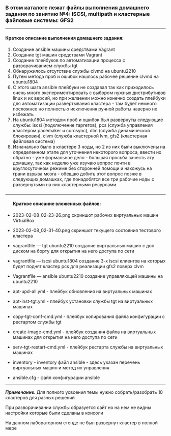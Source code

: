 <h3>В этом каталоге лежат файлы выполнения домашнего задания по занятию №4:
ISCSI, multipath и кластерные файловые системы: GFS2</h3>
<hr>
<h4>Краткое описание выполнения домашнего задания:</h4>
<ol><li>Создание ansible машины средствами Vagrant</li>
<li>Создание tgt машин средствами Vagrant</li>
<li>Создание плейбуков по автоматизации процесса с разворачиванием службы tgt</li>
<li>Обнаружилось отсутствие службы clvmd на ubuntu2210</li>
<li>Путем метода проб и ошибок нашлось рабочее решение clvmd на ubuntu1804</li>
<li>С этого шага ansible плейбуки не создавал так как приходилось очень много экспериментировать с выбором нужных дистрибутивов linux и их версий, но при желаении можно конечно создать плейбуки для автоматизации развертывания кластера - там будет немного посложнее но полностью исключения ручной работы наверно не избежать</li>
<li>На ubuntu1804 методом проб и ошибок был развернуты следующие службы: iscsi (подключение таргетов), pcs (служба управления кластером pacemaker и corosync), dlm (служба динамической блокировки), clvm (служба кластерной lvm, gfs2 (кластерная файловая система)</li>
<li>Изначально было в кластере 3 ноды, но 2 из них были выключены на определенном этапе для уточнения некоторого вопроса, ввести их обратно - уже формальное дело - большая просьба зачесть эту домашку, так как неделю уже изучаю вопрос почти в круглосуточном режиме без сторонней помощи и нахожусь на грани взрыва мозга - обещаю добить этот вопрос позже в следующих домашках, где понадобятся все три рабочие ноды с развернутыми на них кластерными ресурсами</li>
</ol>


<h3></h3>
<hr>
<ul>
<h4>Краткое описание вложенных файлов:</h4>
<li><p>2023-02-08_02-23-26.png скриншот рабочих виртуальных машин VirtualBox</p></li>
<li><p>2023-02-08_02-31-40.png скриншот текущего состояния тестового кластера</p></li>
<li><p>vagrantfile — tgt ubuntu2210 создание виртуальных машин с доп диском на борту для открытия на него доступа по сети</p></li>
<li><p>vagrantfile — iscsi ubuntu1804 создание 3-х iscsi клиентов на которых будет поднят кластер pcs для реализации gfs2 поверх clvm</p></li>
<li><p>Vagrantfile — ansible ubuntu2210 создание управляющей машины на ubuntu2210</p></li>
<li><p>apt-upd-all.yml -  плейбук обновления на виртуальных машинах<p></li>
<li><p>apt-inst-tgt.yml - плейбук установки службы tgt на виртуальных машинах</p></li>
<li><p>copy-tgt-conf-cmd.yml - плейбук копирования файла конфигурации с рестартом службы tgt</p></li>
<li><p>create-image-cmd.yml  - плейбук создания файла на виртуальных машинах для открытия на него доступа по сети</p></li>
<li><p>serv-tgt-restart-cmd.yml - плейбук рестарта службы на виртуальных машинах</p></li>
<li><p>inventory - inventory файл ansible - здесь указан перечень виртуальных машин и метод их управления</p></li>
<li><p>ansible.cfg - файл конфигурации ansible</p></li>
</ul>
<hr>
<p><i><b>Примечание. </b></i>Для полного усвоения темы нужно собрать/разобрать 10 кластеров для разных решений</p>
<p>При разворачивании службы образуется сайт но на нем не видны настройки которые были сделаны в консоли</p>
<p>На данном лабораторном стенде не был развернут кластер в полной мере</p>
